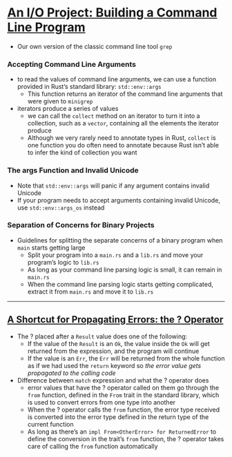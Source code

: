 # [An I/O Project: Building a Command Line Program](https://doc.rust-lang.org/book/ch12-00-an-io-project.html)

- Our own version of the classic command line tool `grep`

### Accepting Command Line Arguments
- to read the values of command line arguments, we can use a function provided in Rust’s standard library: `std::env::args`
  - This function returns an iterator of the command line arguments that were given to `minigrep`
- iterators produce a series of values
  - we can call the `collect` method on an iterator to turn it into a collection, such as a `vector`, containing all the elements the iterator produce
  - Although we very rarely need to annotate types in Rust, `collect` is one function you do often need to annotate because Rust isn’t able to infer the kind of collection you want

### The args Function and Invalid Unicode
- Note that `std::env::args` will panic if any argument contains invalid Unicode
- If your program needs to accept arguments containing invalid Unicode, use `std::env::args_os` instead

### Separation of Concerns for Binary Projects
- Guidelines for splitting the separate concerns of a binary program when `main` starts getting large
  - Split your program into a `main.rs` and a `lib.rs` and move your program’s logic to `lib.rs` 
  - As long as your command line parsing logic is small, it can remain in `main.rs`
  - When the command line parsing logic starts getting complicated, extract it from `main.rs` and move it to `lib.rs`
___
## [A Shortcut for Propagating Errors: the ? Operator](https://doc.rust-lang.org/book/ch09-02-recoverable-errors-with-result.html#a-shortcut-for-propagating-errors-the--operator)
- The ? placed after a `Result` value does one of the following:
  - If the value of the `Result` is an `Ok`, the value inside the `Ok` will get returned from the expression, and the program will continue
  - If the value is an `Err`, the `Err` will be returned from the whole function as if we had used the `return` keyword so _the error value gets propagated to the calling code_
- Difference between `match` expression and what the ? operator does
  - error values that have the ? operator called on them go through the `from` function, defined in the `From` trait in the standard library, which is used to convert errors from one type into another 
  - When the ? operator calls the `from` function, the error type received is converted into the error type defined in the return type of the current function
  - As long as there’s an `impl From<OtherError> for ReturnedError` to define the conversion in the trait’s `from` function, the ? operator takes care of calling the `from` function automatically